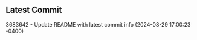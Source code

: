 
## Latest Commit
3683642 - Update README with latest commit info (2024-08-29 17:00:23 -0400) <Yunxi-Zhou>
